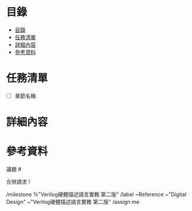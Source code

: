 <!--
參閱-Verilog硬體描述語言實務 第二版 類型議題與合併請求通用範例

標題規則：

- Reference Verilog硬體描述語言實務 第二版 摘要（盡量為英文，如果不行中文即可）
- Reference Verilog硬體描述語言實務 第二版 Name 摘要（盡量為英文，如果不行中文即可）

目的：

用於安排詳閱、實作與實現《Verilog硬體描述語言實務 第二版》課本內相關的任務、議題、提交、合併請求、任務流程看板、里程碑、流程、專案或計畫，可以提供詳細的說明與安排。

紀錄重點：

詳細紀錄詳閱、實作與實現《Verilog硬體描述語言實務 第二版》課本內相關任務、議題、提交、合併請求、任務流程看板、里程碑、流程、專案或計畫，以提供他人查看或被指派完成時有詳細的說明可以使用。

說明：

當有詳閱、實作與實現《Verilog硬體描述語言實務 第二版》課本內相關任務、議題、提交、合併請求、任務流程看板、里程碑、流程、專案或計畫需要安排、規劃或提出時，可以通過此議題來建立。此外除了安排，還可以用於檔案共用、事情討論與總結等功用，並搭配標籤、里程碑等快速找到指定的議題。

內容以16小時內完成為主，如果不能在16小時完成該議題，要再拆解議題的內容與任務。

當然此議題為暫時建立安排的，如果實際使用時發現需要更詳細規劃不同議題類型可以再新增其他種類。

-->

# 目錄
<!--
目錄應當由Atom自動產生最為佳，請使用Atom編輯並使用markdown-preview-enhanced。

套件網址：https://atom.io/packages/markdown-preview-enhanced
-->

<!-- @import "[TOC]" {cmd="toc" depthFrom=1 depthTo=6 orderedList=false} -->
<!-- code_chunk_output -->

- [目錄](#目錄)
- [任務清單](#任務清單)
- [詳細內容](#詳細內容)
- [參考資料](#參考資料)

<!-- /code_chunk_output -->

# 任務清單
<!--
安排任務的清單，單配勾選的任務。
-->

- [ ] 章節名稱

# 詳細內容

# 參考資料
<!--
這項議題要閱讀的相關資訊，請依照格式填寫。

- [網頁標題名稱](連結)
- [網頁標題名稱](連結)
- [網頁標題名稱](連結)

-->

議題 #

合併請求 !

/milestone %"Verilog硬體描述語言實務 第二版"
/label ~Reference ~"Digital Design" ~"Verilog硬體描述語言實務 第二版"
/assign me
